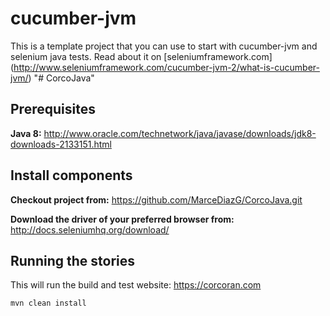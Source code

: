 cucumber-jvm
=====================

This is a template project that you can use to start with cucumber-jvm and selenium java tests. Read about it on [seleniumframework.com] (http://www.seleniumframework.com/cucumber-jvm-2/what-is-cucumber-jvm/)
"# CorcoJava" 


Prerequisites
--------------
**Java 8:** http://www.oracle.com/technetwork/java/javase/downloads/jdk8-downloads-2133151.html


Install components
------------------
**Checkout project from:**
https://github.com/MarceDiazG/CorcoJava.git

**Download the driver of your preferred browser from:**
http://docs.seleniumhq.org/download/


## Running the stories

This will run the build and test website: https://corcoran.com

    mvn clean install